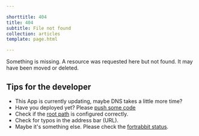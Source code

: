 ```yaml
---

shorttitle: 404
title: 404
subtitle: File not found
collection: articles
template: page.html

---
```


<p class="type-l type-serif type-italic read-xl">Something is missing. A resource was requested here but not found. It may have been moved or deleted.</p>

## Tips for the developer

* This App is currently updating, maybe DNS takes a little more time?
* Have you deployed yet? Please [push some code](https://help.fortrabbit.com/hello-world)
* Check if the [root path](https://help.fortrabbit.com/app#toc-root-path) is configured correctly.
* Check for typos in the address bar (URL).
* Maybe it's something else. Please check the [fortrabbit status](https://status.fortrabbit.com).
